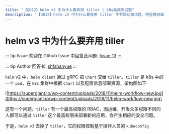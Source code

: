 ```yaml
---
title: "【Q012】helm v3 中为什么要弃用 tiller | k8s高频面试题"
description: "【Q012】helm v3 中为什么要弃用 tiller 字节跳动面试题、阿里腾讯面试题、美团小米面试题。"
---
```


# helm v3 中为什么要弃用 tiller

::: tip Issue
欢迎在 Gtihub Issue 中回答此问题: [Issue 13](https://github.com/shfshanyue/Daily-Question/issues/13)
:::

::: tip Author
回答者: [shfshanyue](https://github.com/shfshanyue)
:::

`helm` v2 中，`helm client` 通过 gRPC 把 `Chart` 交给 `tiller`。`tiller` 是 k8s 中的一个 `pod`，在 `k8s` 集群中根据 `Chart` 以及配置信息部署资源，架构图如下

![https://supergiant.io/wp-content/uploads/2018/11/helm-workflow-new.jpg](https://supergiant.io/wp-content/uploads/2018/11/helm-workflow-new.jpg)

这有一个问题，`tiller` 有一个最高权限的 RBAC，而运维，开发众多权限不同的人都可以通过 `tiller` 这个最高权限来部署新的应用，会产生相应的安全问题。

于是，`helm v3` 去掉了 `tiller`，它的权限控制基于操作人员的 `kubeconfig`

